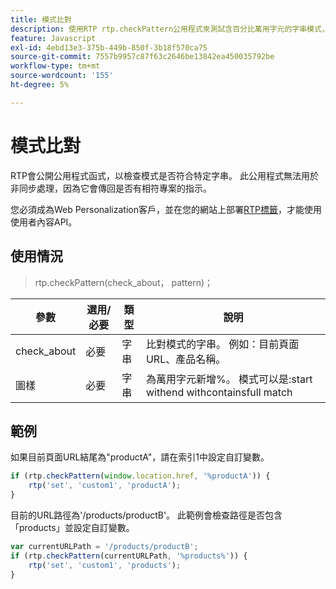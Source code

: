 ```yaml
---
title: 模式比對
description: 使用RTP rtp.checkPattern公用程式來測試含百分比萬用字元的字串模式，請參閱同步限制、使用方式和URL範例，以及必要的RTP標籤設定。
feature: Javascript
exl-id: 4ebd13e3-375b-449b-850f-3b18f570ca75
source-git-commit: 7557b9957c87f63c2646be13842ea450035792be
workflow-type: tm+mt
source-wordcount: '155'
ht-degree: 5%

---
```


# 模式比對

RTP會公開公用程式函式，以檢查模式是否符合特定字串。 此公用程式無法用於非同步處理，因為它會傳回是否有相符專案的指示。

您必須成為Web Personalization客戶，並在您的網站上部署[RTP標籤](https://experienceleague.adobe.com/zh-hant/docs/marketo/using/product-docs/web-personalization/rtp-tag-implementation/deploy-the-rtp-javascript)，才能使用使用者內容API。

## 使用情況

> rtp.checkPattern(check_about， pattern)；

| 參數 | 選用/必要 | 類型 | 說明 |
|---|---|---|---|
| check_about | 必要 | 字串 | 比對模式的字串。 例如：目前頁面URL、產品名稱。 |
| 圖樣 | 必要 | 字串 | 為萬用字元新增%。 模式可以是:start withend withcontainsfull match |

## 範例

如果目前頁面URL結尾為&quot;productA&quot;，請在索引1中設定自訂變數。

```javascript
if (rtp.checkPattern(window.location.href, '%productA')) {
    rtp('set', 'custom1', 'productA');
}
```

目前的URL路徑為&#39;/products/productB&#39;。 此範例會檢查路徑是否包含「products」並設定自訂變數。

```javascript
var currentURLPath = '/products/productB';
if (rtp.checkPattern(currentURLPath, '%products%')) {
    rtp('set', 'custom1', 'products');
}
```

